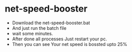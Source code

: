 # net-speed-booster

* Download the net-speed-booster.bat
* And just run the batch file
* wait some minutes.
* After done all processes Just restart your pc.
* Then you can see Your net speed is bossted upto 25%
